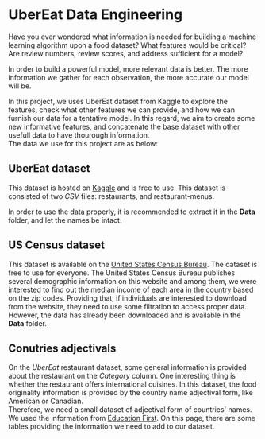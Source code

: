 # UberEat Data Engineering  

Have you ever wondered what information is needed for building a machine learning algorithm upon a food dataset? What features would be critical? Are review numbers, review scores, and address sufficient for a model?  

In order to build a powerful model, more relevant data is better. The more information we gather for each observation, the more accurate our model will be.  

In this project, we uses UberEat dataset from Kaggle to explore the features, check what other features we can provide, and how we can furnish our data for a tentative model. In this regard, we aim to create some new informative features, and concatenate the base dataset with other usefull data to have thourough information.  
The data we use for this project are as below:  


## UberEat dataset  

This dataset is hosted on [Kaggle](https://www.kaggle.com/datasets/ahmedshahriarsakib/uber-eats-usa-restaurants-menus) and is free to use. This dataset is consisted of two *CSV* files: restaurants, and restaurant-menus.  

In order to use the data properly, it is recommended to extract it in the **Data** folder, and let the names be intact. 

## US Census dataset  

This dataset is available on the [United States Census Bureau](https://data.census.gov/). The dataset is free to use for everyone. The United States Census Bureau publishes several demographic information on this website and among them, we were interested to find out the median income of each area in the country based on the zip codes. Providing that, if individuals are interested to download from the website, they need to use some filtration to access proper data. However, the data has already been downloaded and is available in the **Data** folder.  

## Conutries adjectivals  

On the *UberEat* restaurant dataset, some general information is provided about the restaurant on the *Category* column. One interesting thing is whether the restaurant offers international cuisines. In this dataset, the food originality information is provided by the country name adjectival form, like American or Canadian.  
Therefore, we need a small dataset of adjectival form of countries' names. We used the information from [Education First](https://www.ef.com/wwen/english-resources/english-grammar/nationalities/). On this page, there are some tables providing the information we need to add to our dataset.  